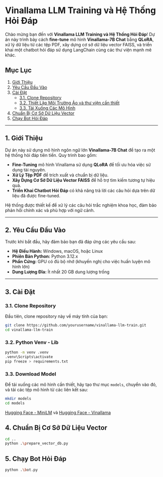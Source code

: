 # Vinallama LLM Training và Hệ Thống Hỏi Đáp

Chào mừng bạn đến với **Vinallama LLM Training và Hệ Thống Hỏi Đáp**! Dự án này trình bày cách **fine-tune** mô hình **Vinallama-7B Chat** bằng **QLoRA**, xử lý dữ liệu từ các tệp PDF, xây dựng cơ sở dữ liệu vector FAISS, và triển khai một chatbot hỏi đáp sử dụng LangChain cùng các thư viện mạnh mẽ khác.

## Mục Lục

1. [Giới Thiệu](#1-giới-thiệu)
2. [Yêu Cầu Đầu Vào](#2-yêu-cầu-đầu-vào)
3. [Cài Đặt](#3-cài-đặt)
    - [3.1. Clone Repository](#31-clone-repository)
    - [3.2. Thiết Lập Môi Trường Ảo và thư viện cần thiết](#32-thiết-lập-môi-trường-ảo)
    - [3.3. Tải Xuống Các Mô Hình](#34-tải-xuống-các-mô-hình)
4. [Chuẩn Bị Cơ Sở Dữ Liệu Vector](#4-chuẩn-bị-cơ-sở-dữ-liệu-vector)
5. [Chạy Bot Hỏi Đáp](#5-chạy-bot-hỏi-đáp)
---

## 1. Giới Thiệu

Dự án này sử dụng mô hình ngôn ngữ lớn **Vinallama-7B Chat** để tạo ra một hệ thống hỏi đáp tiên tiến. Quy trình bao gồm:

- **Fine-Tuning** mô hình Vinallama sử dụng **QLoRA** để tối ưu hóa việc sử dụng tài nguyên.
- **Xử Lý Tệp PDF** để trích xuất và chuẩn bị dữ liệu.
- **Xây Dựng Cơ Sở Dữ Liệu Vector FAISS** để hỗ trợ tìm kiếm tương tự hiệu quả.
- **Triển Khai Chatbot Hỏi Đáp** có khả năng trả lời các câu hỏi dựa trên dữ liệu đã được fine-tuned.

Hệ thống được thiết kế để xử lý các câu hỏi trắc nghiệm khoa học, đảm bảo phản hồi chính xác và phù hợp với ngữ cảnh.

---

## 2. Yêu Cầu Đầu Vào

Trước khi bắt đầu, hãy đảm bảo bạn đã đáp ứng các yêu cầu sau:

- **Hệ Điều Hành:** Windows, macOS, hoặc Linux
- **Phiên Bản Python:** Python 3.12.x
- **Phần Cứng:** GPU có đủ bộ nhớ (khuyến nghị cho việc huấn luyện mô hình lớn)
- **Dung Lượng Đĩa:** Ít nhất 20 GB dung lượng trống

---

## 3. Cài Đặt

### 3.1. Clone Repository

Đầu tiên, clone repository này về máy tính của bạn:

```bash
git clone https://github.com/yourusername/vinallama-llm-train.git
cd vinallama-llm-train
```

### 3.2. Python Venv - Lib

```bash
python -m venv .venv
.venv\Scripts\activate
pip freeze > requirements.txt
```

### 3.3. Download Model
Để tải xuống các mô hình cần thiết, hãy tạo thư mục `models`, chuyển vào đó, và tải các tệp mô hình từ các liên kết sau:
```bash
mkdir models
cd models
```
[Hugging Face - MiniLM](https://huggingface.co/caliex/all-MiniLM-L6-v2-f16.gguf/tree/main) và
[Hugging Face - Vinallama](https://huggingface.co/vilm/vinallama-7b-chat-GGUF/tree/main)

## 4. Chuẩn Bị Cơ Sở Dữ Liệu Vector

```bash
cd ..
python .\prepare_vector_db.py
```

## 5. Chạy Bot Hỏi Đáp

```bash
python .\bot.py
```
